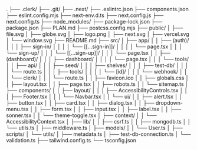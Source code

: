 .
├── .clerk/
├── .git/
├── .next/
├── .eslintrc.json
├── components.json
├── eslint.config.mjs
├── next-env.d.ts
├── next.config.js
├── next.config.ts
├── node_modules/
├── package-lock.json
├── package.json
├── PLAN.md
├── postcss.config.mjs
├── public/
│   ├── file.svg
│   ├── globe.svg
│   ├── logo.png
│   ├── next.svg
│   ├── vercel.svg
│   └── window.svg
├── README.md
├── src/
│   ├── app/
│   │   ├── (auth)/
│   │   │   ├── sign-in/
│   │   │   │   └── [[...sign-in]]/
│   │   │   │       └── page.tsx
│   │   │   └── sign-up/
│   │   │       └── [[...sign-up]]/
│   │   │           └── page.tsx
│   │   ├── (dashboard)/
│   │   │   ├── dashboard/
│   │   │   │   └── page.tsx
│   │   │   └── tools/
│   │   ├── api/
│   │   │   ├── seed/
│   │   │   ├── shelves/
│   │   │   ├── test-db/
│   │   │   │   └── route.ts
│   │   │   ├── tools/
│   │   │   │   └── [id]/
│   │   │   └── webhook/
│   │   │       └── clerk/
│   │   │           └── route.ts
│   │   ├── favicon.ico
│   │   ├── globals.css
│   │   ├── layout.tsx
│   │   ├── page.tsx
│   │   ├── robots.ts
│   │   └── sitemap.ts
│   ├── components/
│   │   ├── layout/
│   │   │   ├── AccessibilityControls.tsx
│   │   │   ├── Footer.tsx
│   │   │   └── Navbar.tsx
│   │   └── ui/
│   │       ├── alert.tsx
│   │       ├── button.tsx
│   │       ├── card.tsx
│   │       ├── dialog.tsx
│   │       ├── dropdown-menu.tsx
│   │       ├── form.tsx
│   │       ├── input.tsx
│   │       ├── label.tsx
│   │       ├── sonner.tsx
│   │       └── theme-toggle.tsx
│   ├── context/
│   │   └── AccessibilityContext.tsx
│   ├── lib/
│   │   ├── csrf.ts
│   │   ├── mongodb.ts
│   │   └── utils.ts
│   ├── middleware.ts
│   ├── models/
│   │   └── User.ts
│   ├── scripts/
│   └── utils/
│       ├── metadata.ts
│       ├── test-db-connection.ts
│       └── validation.ts
├── tailwind.config.ts
└── tsconfig.json